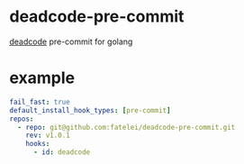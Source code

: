 # deadcode-pre-commit
[deadcode](https://go.dev/blog/deadcode) pre-commit for golang


# example


```yaml
fail_fast: true
default_install_hook_types: [pre-commit]
repos:
  - repo: git@github.com:fatelei/deadcode-pre-commit.git
    rev: v1.0.1
    hooks:
      - id: deadcode
```